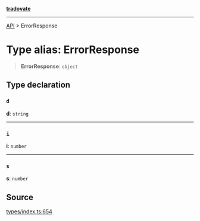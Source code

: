 [**tradovate**](../README.md)

***

[API](../API.md) > ErrorResponse

# Type alias: ErrorResponse

> **ErrorResponse**: `object`

## Type declaration

### `d`

**d**: `string`

***

### `i`

**i**: `number`

***

### `s`

**s**: `number`

## Source

[types/index.ts:654](https://github.com/cgilly2fast/tradovate-typescript/blob/b1caea5/src/types/index.ts#L654)
